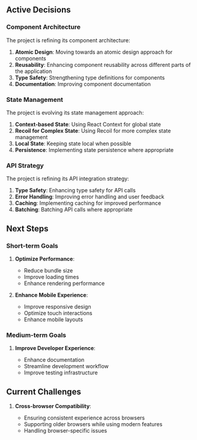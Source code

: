 ## Active Decisions

### Component Architecture

The project is refining its component architecture:

1. **Atomic Design**: Moving towards an atomic design approach for components
2. **Reusability**: Enhancing component reusability across different parts of the application
3. **Type Safety**: Strengthening type definitions for components
4. **Documentation**: Improving component documentation

### State Management

The project is evolving its state management approach:

1. **Context-based State**: Using React Context for global state
2. **Recoil for Complex State**: Using Recoil for more complex state management
3. **Local State**: Keeping state local when possible
4. **Persistence**: Implementing state persistence where appropriate

### API Strategy

The project is refining its API integration strategy:

1. **Type Safety**: Enhancing type safety for API calls
2. **Error Handling**: Improving error handling and user feedback
3. **Caching**: Implementing caching for improved performance
4. **Batching**: Batching API calls where appropriate

## Next Steps

### Short-term Goals

1. **Optimize Performance**:

   - Reduce bundle size
   - Improve loading times
   - Enhance rendering performance

2. **Enhance Mobile Experience**:
   - Improve responsive design
   - Optimize touch interactions
   - Enhance mobile layouts

### Medium-term Goals

1. **Improve Developer Experience**:

   - Enhance documentation
   - Streamline development workflow
   - Improve testing infrastructure

## Current Challenges

1. **Cross-browser Compatibility**:

   - Ensuring consistent experience across browsers
   - Supporting older browsers while using modern features
   - Handling browser-specific issues
